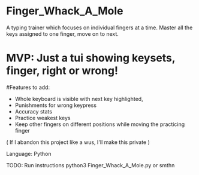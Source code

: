 # Finger_Whack_A_Mole
A typing trainer which focuses on individual fingers at a time. Master all the keys assigned to one finger, move on to next.
# MVP: Just a tui showing keysets, finger, right or wrong!
#Features to add:
- Whole keyboard is visible with next key highlighted,
- Punishments for wrong keypress
- Accuracy stats
- Practice weakest keys
- Keep other fingers on different positions while moving the practicing finger

( If I abandon this project like a wus, I'll make this private )

Language: Python

TODO: Run instructions python3 Finger_Whack_A_Mole.py or smthn
